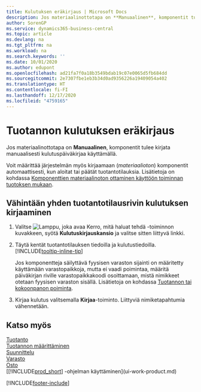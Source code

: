 ```yaml
---
title: Kulutuksen eräkirjaus | Microsoft Docs
description: Jos materiaalinottotapa on **Manuaalinen**, komponentit tulee kirjata manuaalisesti kulutuspäiväkirjaa käyttämällä.
author: SorenGP
ms.service: dynamics365-business-central
ms.topic: article
ms.devlang: na
ms.tgt_pltfrm: na
ms.workload: na
ms.search.keywords: ''
ms.date: 10/01/2020
ms.author: edupont
ms.openlocfilehash: ad21fa7f0a18b3549bdab19c07e0065d5fb684dd
ms.sourcegitcommit: 2e7307fbe1eb3b34d0ad9356226a19409054a402
ms.translationtype: HT
ms.contentlocale: fi-FI
ms.lasthandoff: 12/17/2020
ms.locfileid: "4759165"
---
```

# <a name="batch-post-production-consumption"></a>Tuotannon kulutuksen eräkirjaus
Jos materiaalinottotapa on **Manuaalinen**, komponentit tulee kirjata manuaalisesti kulutuspäiväkirjaa käyttämällä.

Voit määrittää järjestelmän myös kirjaamaan (*materiaalioton*) komponentit automaattisesti, kun aloitat tai päätät tuotantotilauksia. Lisätietoja on kohdassa [Komponenttien materiaalinoton ottaminen käyttöön toiminnan tuotoksen mukaan](production-how-to-flush-components-according-to-operation-output.md).

## <a name="to-post-consumption-for-one-or-more-production-order-lines"></a>Vähintään yhden tuotantotilausrivin kulutuksen kirjaaminen  
1.  Valitse ![Lamppu, joka avaa Kerro, mitä haluat tehdä -toiminnon](media/ui-search/search_small.png "Kerro, mitä haluat tehdä") kuvakkeen, syötä **Kulutuskirjauskansio** ja valitse sitten liittyvä linkki.  
2.  Täytä kentät tuotantotilauksen tiedoilla ja kulutustiedoilla. [!INCLUDE[tooltip-inline-tip](includes/tooltip-inline-tip_md.md)]  

    Jos komponentteja säilyttävä fyysisen varaston sijainti on määritetty käyttämään varastopaikkoja, mutta ei vaadi poimintaa, määritä päiväkirjan riville varastopaikkakoodi osoittamaan, mistä nimikkeet otetaan fyysisen varaston sisällä. Lisätietoja on kohdassa [Tuotannon tai kokoonpanon poiminta](warehouse-how-to-pick-for-production.md).  
3.  Kirjaa kulutus valitsemalla **Kirjaa**-toiminto. Liittyviä nimiketapahtumia vähennetään.

## <a name="see-also"></a>Katso myös  
[Tuotanto](production-manage-manufacturing.md)    
[Tuotannon määrittäminen](production-configure-production-processes.md)  
[Suunnittelu](production-planning.md)      
[Varasto](inventory-manage-inventory.md)  
[Osto](purchasing-manage-purchasing.md)  
[[!INCLUDE[prod_short](includes/prod_short.md)] -ohjelman käyttäminen](ui-work-product.md)


[!INCLUDE[footer-include](includes/footer-banner.md)]